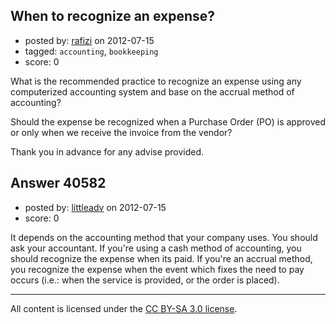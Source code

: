 ## When to recognize an expense?

- posted by: [rafizi](https://stackexchange.com/users/-1/18788-rafizi) on 2012-07-15
- tagged: `accounting`, `bookkeeping`
- score: 0

What is the recommended practice to recognize an expense using any computerized accounting system and base on the accrual method of accounting?

 Should the expense be recognized when a Purchase Order (PO) is approved or only when we receive the invoice from the vendor?

 Thank you in advance for any advise provided.


## Answer 40582

- posted by: [littleadv](https://stackexchange.com/users/-1/13808-littleadv) on 2012-07-15
- score: 0

It depends on the accounting method that your company uses. You should ask your accountant. If you're using a cash method of accounting, you should recognize the expense when its paid. If you're an accrual method, you recognize the expense when the event which fixes the need to pay occurs (i.e.: when the service is provided, or the order is placed).



---

All content is licensed under the [CC BY-SA 3.0 license](https://creativecommons.org/licenses/by-sa/3.0/).
